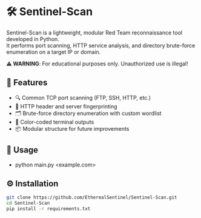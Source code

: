 # 🛠️ Sentinel-Scan

Sentinel-Scan is a lightweight, modular Red Team reconnaissance tool developed in Python.  
It performs port scanning, HTTP service analysis, and directory brute-force enumeration on a target IP or domain.

**⚠️ WARNING**: For educational purposes only. Unauthorized use is illegal!  

## 🚀 Features

- 🔍 Common TCP port scanning (FTP, SSH, HTTP, etc.)
- 📄 HTTP header and server fingerprinting
- 🗂️ Brute-force directory enumeration with custom wordlist
- 🎨 Color-coded terminal outputs
- 📦 Modular structure for future improvements

## 🧪 Usage

- python main.py <example.com>

## ⚙️ Installation

```bash
git clone https://github.com/EtherealSentinel/Sentinel-Scan.git
cd Sentinel-Scan
pip install -r requirements.txt






